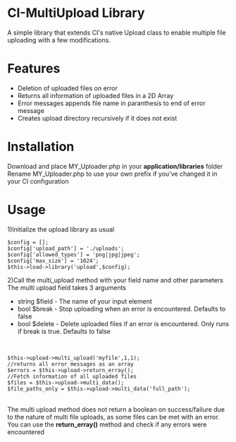 # CI-MultiUpload Library
A simple library that extends CI's native Upload class to enable multiple file uploading with a few modifications.

# Features 
  - Deletion of uploaded files on error 
  - Returns all information of uploaded files in a 2D Array 
  - Error messages appends file name in paranthesis to end of error message
  - Creates upload directory recursively if it does not exist 
 
# Installation 
Download and place MY_Uploader.php in your **application/libraries** folder
Rename MY_Uploader.php to use your own prefix if you've changed it in your
CI configuration

# Usage
1)Initialize the upload library as usual
```
$config = [];
$config['upload_path'] = './uploads';
$config['allowed_types'] = 'png|jpg|jpeg';
$config['max_size'] = '1024';
$this->load->library('upload',$config);
```
2)Call the multi_upload method with your field name and other parameters<br>
The multi upload field takes 3 arguments<br>
  - string $field - The name of your input element 
  - bool $break - Stop uploading when an error is encountered. Defaults to false
  - bool $delete - Delete uploaded files if an error is encountered. Only runs if break is true. Defaults to false
<br>

```
$this->upload->multi_upload('myfile',1,1);
//returns all error messages as an array
$errors = $this->upload->return_erray();
//Fetch information of all uploaded files 
$files = $this->upload->multi_data();
$file_paths_only = $this->upload->multi_data('full_path');
```
<br>The multi upload method does not return a boolean on success/failure due to the nature of multi file uploads, as some files can be met with an error.<br>
You can use the **return_erray()** method and check if any errors were encountered

